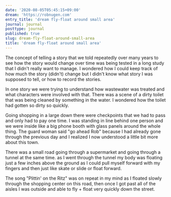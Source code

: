 ```yaml
---
date: '2020-08-05T05:45:15+09:00'
dream: 'https://robnugen.com'
entry_title: 'dream fly-float around small area'
journal: journal
posttype: journal
published: true
slug: dream-fly-float-around-small-area
title: 'dream fly-float around small area'
---
```


<p class='dream'>The concept of telling a story that we told repeatedly over many years to see how the story would change over time was being tested in a long study that I didn't really want to manage. I wondered how I could keep track of how much the story (didn't) change but I didn't know what story I was supposed to tell, or how to record the stories.</p>

<p class='dream'>In one story we were trying to understand how wastewater was treated and what characters were involved with that.  There was a scene of a dirty toilet that was being cleaned by something in the water.  I wondered how the toilet had gotten so dirty so quickly.</p>

<p class='dream'>Going shopping in a large down there were checkpoints that we had to pass and only had to pay one time. I was standing in line behind one person and we were inside like a big phone booth with glass panels around the whole thing. The guard woman said "go ahead Rob" because I had already gone through the previous day and I realized I now understood a little bit more about this town.</p>

<p class='dream'>There was a small road going through a supermarket and going through a tunnel at the same time. as I went through the tunnel my body was floating just a few inches above the ground as I could pull myself forward with my fingers and then just like skate or slide or float forward.</p>

<p class='dream'>The song "Plittin' on the Ritz" was on repeat in my mind as I floated slowly through the shopping center on this road, then once I got past all of the aisles I was outside and able to fly + float very quickly down the street.</p>

